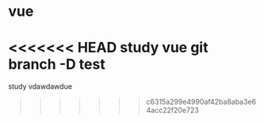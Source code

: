 # vue
<<<<<<< HEAD
study vue
git branch -D test
=======
study vdawdawdue
>>>>>>> c6315a299e4990af42ba8aba3e64acc22f20e723
